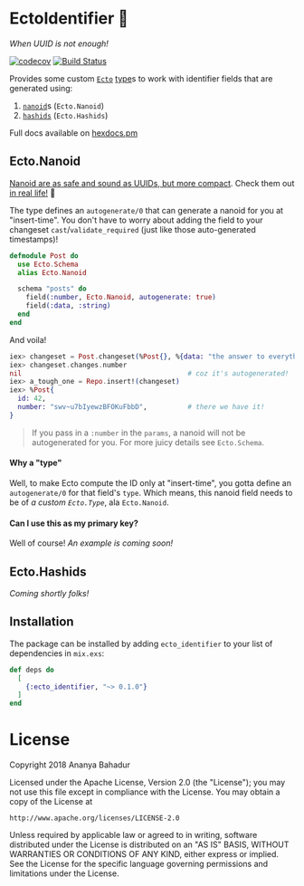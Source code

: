 # EctoIdentifier :dart:

_When UUID is not enough!_

[![codecov](https://codecov.io/gh/oyeb/ecto_identifier/branch/master/graph/badge.svg)](https://codecov.io/gh/oyeb/ecto_identifier)
[![Build Status](https://travis-ci.org/oyeb/ecto_identifier.svg?branch=master)](https://travis-ci.org/oyeb/ecto_identifier)

Provides some custom [`Ecto`][ecto] [type][ecto-type]s to work with identifier
fields that are generated using:

1. [`nanoid`][nanoid]s (`Ecto.Nanoid`)
2. [`hashids`][hashids] (`Ecto.Hashids`)


[ecto]: https://github.com/elixir-ecto/
[ecto-type]: https://hexdocs.pm/ecto/Ecto.Type.html
[nanoid]: https://github.com/railsmechanic/nanoid
[hashids]: https://github.com/alco/hashids-elixir

Full docs available on [hexdocs.pm](https://hexdocs.pm/ecto_identifier)

## Ecto.Nanoid

[Nanoid are as safe and sound as UUIDs, but more
compact](https://github.com/ai/nanoid). Check them out [in real
life!](https://alex7kom.github.io/nano-nanoid-cc/) :rainbow:

The type defines an `autogenerate/0` that can generate a nanoid for you at
"insert-time". You don't have to worry about adding the field to your changeset
`cast`/`validate_required` (just like those auto-generated timestamps)!

``` elixir
defmodule Post do
  use Ecto.Schema
  alias Ecto.Nanoid

  schema "posts" do
    field(:number, Ecto.Nanoid, autogenerate: true)
    field(:data, :string)
  end
end
```
And voila!

``` elixir
iex> changeset = Post.changeset(%Post{}, %{data: "the answer to everything"})
iex> changeset.changes.number
nil                                         # coz it's autogenerated!
iex> a_tough_one = Repo.insert!(changeset)
iex> %Post{
  id: 42,
  number: "swv~u7bIyewzBFOKuFbbD",          # there we have it!
}
```
> If you pass in a `:number` in the `params`, a nanoid will not be autogenerated
> for you. For more juicy details see `Ecto.Schema`.

#### Why a "type"

Well, to make Ecto compute the ID only at "insert-time", you gotta define an
`autogenerate/0` for that field's `type`.  Which means, this nanoid field needs
to be of _a custom `Ecto.Type`_, ala `Ecto.Nanoid`.

#### Can I use this as my primary key?

Well of course! _An example is coming soon!_

## Ecto.Hashids

_Coming shortly folks!_

## Installation

The package can be installed by adding `ecto_identifier` to your list of
dependencies in `mix.exs`:

```elixir
def deps do
  [
    {:ecto_identifier, "~> 0.1.0"}
  ]
end
```

# License

Copyright 2018 Ananya Bahadur

Licensed under the Apache License, Version 2.0 (the "License");
you may not use this file except in compliance with the License.
You may obtain a copy of the License at

    http://www.apache.org/licenses/LICENSE-2.0

Unless required by applicable law or agreed to in writing, software
distributed under the License is distributed on an "AS IS" BASIS,
WITHOUT WARRANTIES OR CONDITIONS OF ANY KIND, either express or implied.
See the License for the specific language governing permissions and
limitations under the License.

